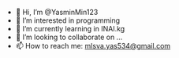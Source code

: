 - 👋 Hi, I’m @YasminMin123
- 👀 I’m interested in programming
- 🌱 I’m currently learning in INAI.kg
- 💞️ I’m looking to collaborate on ...
- 📫 How to reach me:  mlsva.yas534@gmail.com

<!---
YasminMin123/YasminMin123 is a ✨ special ✨ repository because its `README.md` (this file) appears on your GitHub profile.
You can click the Preview link to take a look at your changes.
--->
